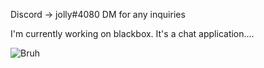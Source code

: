 Discord -> jolly#4080
DM for any inquiries

I'm currently working on blackbox. It's a chat application....

![Bruh](https://media.tenor.com/Fhg7SnBUCcEAAAAi/cat-dance.gif)
